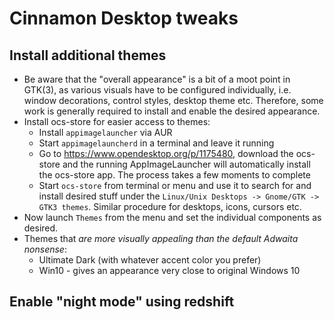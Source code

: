 
# Cinnamon Desktop tweaks

## Install additional themes

* Be aware that the "overall appearance" is a bit of a moot point in GTK(3), as various visuals have to be 
  configured individually, i.e. window decorations, control styles, desktop theme etc. Therefore, some work
  is generally required to install and enable the desired appearance.
* Install ocs-store for easier access to themes:
    * Install `appimagelauncher` via AUR
    * Start `appimagelauncherd` in a terminal and leave it running
    * Go to <https://www.opendesktop.org/p/1175480>, download the ocs-store and the running AppImageLauncher will
      automatically install the ocs-store app. The process takes a few moments to complete
    * Start `ocs-store` from terminal or menu and use it to search for and install desired stuff under the 
    `Linux/Unix Desktops -> Gnome/GTK -> GTK3 themes`. Similar procedure for desktops, icons, cursors etc.  
* Now launch `Themes` from the menu and set the individual components as desired.
* Themes that _are more visually appealing than the default Adwaita nonsense_:
    * Ultimate Dark (with whatever accent color you prefer)
    * Win10 - gives an appearance very close to original Windows 10

## Enable "night mode" using redshift

